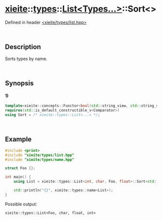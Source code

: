 # [xieite](../../../../../xieite.md)\:\:[types](../../../../../types.md)\:\:[List<Types...>](../../../list.md)\:\:Sort\<\>
Defined in header [<xieite/types/list.hpp>](../../../../../../include/xieite/types/list.hpp)

&nbsp;

## Description
Sorts types by name.

&nbsp;

## Synopsis
#### 1)
```cpp
template<xieite::concepts::Functor<bool(std::string_view, std::string_view)> Comparator>
requires(std::is_default_constructible_v<Comparator>)
using Sort = /* xieite::types::List<...> */;
```

&nbsp;

## Example
```cpp
#include <print>
#include "xieite/types/list.hpp"
#include "xieite/types/name.hpp"

struct Foo {};

int main() {
    using List = xieite::types::List<int, char, Foo, float>::Sort<std::ranges::less>;

    std::println("{}", xieite::types::name<List>);
}
```
Possible output:
```
xieite::types::List<Foo, char, float, int>
```
